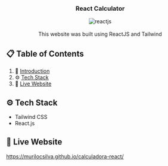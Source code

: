 <div align="center">
  <br />
  <br />

  <h3 align="center">React Calculator</h3>
  
  <img align="center" src="https://i.imgur.com/iGB4A9z.png" alt="reactjs" />
  <br />
  <br/>

   <div align="center">
     This website was built using ReactJS and Tailwind
    </div>
</div>

## 📋 <a name="table">Table of Contents</a>

1. 🤖 [Introduction](#introduction)
2. ⚙️ [Tech Stack](#tech-stack)
4. 🤸 [Live Website](#live-website)

## <a name="tech-stack">⚙️ Tech Stack</a>

- Tailwind CSS
- React.js

## <a name="live-website">🤸 Live Website</a>

https://murilocsilva.github.io/calculadora-react/

